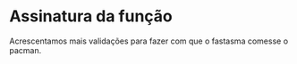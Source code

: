 # Assinatura da função

Acrescentamos mais validações para fazer com que o fastasma comesse o pacman.
